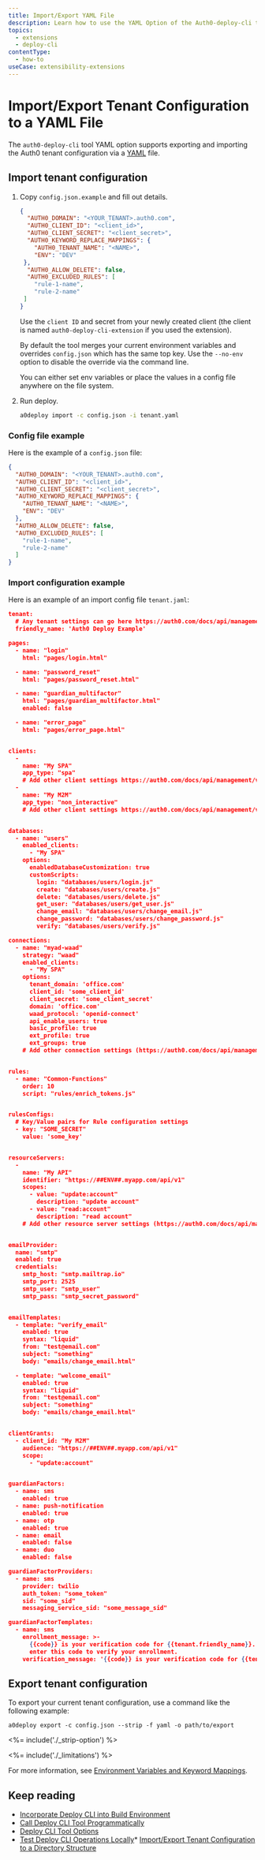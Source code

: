 ```yaml
---
title: Import/Export YAML File
description: Learn how to use the YAML Option of the Auth0-deploy-cli tool.
topics:
  - extensions
  - deploy-cli
contentType:
  - how-to
useCase: extensibility-extensions
---
```

# Import/Export Tenant Configuration to a YAML File

The `auth0-deploy-cli` tool YAML option supports exporting and importing the Auth0 tenant configuration via a [YAML](http://yaml.org/) file.

## Import tenant configuration

1. Copy `config.json.example` and fill out details.

   ```json
   {
     "AUTH0_DOMAIN": "<YOUR_TENANT>.auth0.com",
     "AUTH0_CLIENT_ID": "<client_id>",
     "AUTH0_CLIENT_SECRET": "<client_secret>",
     "AUTH0_KEYWORD_REPLACE_MAPPINGS": {
       "AUTH0_TENANT_NAME": "<NAME>",
       "ENV": "DEV"
    },
     "AUTH0_ALLOW_DELETE": false,
     "AUTH0_EXCLUDED_RULES": [
       "rule-1-name",
       "rule-2-name"
    ]
   }
   ```

   Use the `client ID` and secret from your newly created client (the client is named `auth0-deploy-cli-extension` if you used the extension).

   By default the tool merges your current environment variables and overrides `config.json` which has the same top key. Use the `--no-env` option to disable the override via the command line.
   
   You can either set env variables or place the values in a config file anywhere on the file system.

2. Run deploy.

   ```bash
   a0deploy import -c config.json -i tenant.yaml
   ```

### Config file example

Here is the example of a `config.json` file:

```json
{
  "AUTH0_DOMAIN": "<YOUR_TENANT>.auth0.com",
  "AUTH0_CLIENT_ID": "<client_id>",
  "AUTH0_CLIENT_SECRET": "<client_secret>",
  "AUTH0_KEYWORD_REPLACE_MAPPINGS": {
    "AUTH0_TENANT_NAME": "<NAME>",
    "ENV": "DEV"
  },
  "AUTH0_ALLOW_DELETE": false,
  "AUTH0_EXCLUDED_RULES": [
    "rule-1-name",
    "rule-2-name"
  ]
}
```

### Import configuration example

Here is an example of an import config file `tenant.jaml`:

```json
tenant:
  # Any tenant settings can go here https://auth0.com/docs/api/management/v2#!/Tenants/get_settings
  friendly_name: 'Auth0 Deploy Example'

pages:
  - name: "login"
    html: "pages/login.html"

  - name: "password_reset"
    html: "pages/password_reset.html"

  - name: "guardian_multifactor"
    html: "pages/guardian_multifactor.html"
    enabled: false

  - name: "error_page"
    html: "pages/error_page.html"


clients:
  -
    name: "My SPA"
    app_type: "spa"
    # Add other client settings https://auth0.com/docs/api/management/v2#!/Clients/post_clients
  -
    name: "My M2M"
    app_type: "non_interactive"
    # Add other client settings https://auth0.com/docs/api/management/v2#!/Clients/post_clients


databases:
  - name: "users"
    enabled_clients:
      - "My SPA"
    options:
      enabledDatabaseCustomization: true
      customScripts:
        login: "databases/users/login.js"
        create: "databases/users/create.js"
        delete: "databases/users/delete.js"
        get_user: "databases/users/get_user.js"
        change_email: "databases/users/change_email.js"
        change_password: "databases/users/change_password.js"
        verify: "databases/users/verify.js"

connections:
  - name: "myad-waad"
    strategy: "waad"
    enabled_clients:
      - "My SPA"
    options:
      tenant_domain: 'office.com'
      client_id: 'some_client_id'
      client_secret: 'some_client_secret'
      domain: 'office.com'
      waad_protocol: 'openid-connect'
      api_enable_users: true
      basic_profile: true
      ext_profile: true
      ext_groups: true
    # Add other connection settings (https://auth0.com/docs/api/management/v2#!/Connections/post_connections)


rules:
  - name: "Common-Functions"
    order: 10
    script: "rules/enrich_tokens.js"


rulesConfigs:
  # Key/Value pairs for Rule configuration settings
  - key: "SOME_SECRET"
    value: 'some_key'


resourceServers:
  -
    name: "My API"
    identifier: "https://##ENV##.myapp.com/api/v1"
    scopes:
      - value: "update:account"
        description: "update account"
      - value: "read:account"
        description: "read account"
    # Add other resource server settings (https://auth0.com/docs/api/management/v2#!/Resource_Servers/post_resource_servers)


emailProvider:
  name: "smtp"
  enabled: true
  credentials:
    smtp_host: "smtp.mailtrap.io"
    smtp_port: 2525
    smtp_user: "smtp_user"
    smtp_pass: "smtp_secret_password"


emailTemplates:
  - template: "verify_email"
    enabled: true
    syntax: "liquid"
    from: "test@email.com"
    subject: "something"
    body: "emails/change_email.html"

  - template: "welcome_email"
    enabled: true
    syntax: "liquid"
    from: "test@email.com"
    subject: "something"
    body: "emails/change_email.html"


clientGrants:
  - client_id: "My M2M"
    audience: "https://##ENV##.myapp.com/api/v1"
    scope:
      - "update:account"


guardianFactors:
  - name: sms
    enabled: true
  - name: push-notification
    enabled: true
  - name: otp
    enabled: true
  - name: email
    enabled: false
  - name: duo
    enabled: false

guardianFactorProviders:
  - name: sms
    provider: twilio
    auth_token: "some_token"
    sid: "some_sid"
    messaging_service_sid: "some_message_sid"

guardianFactorTemplates:
  - name: sms
    enrollment_message: >-
      {{code}} is your verification code for {{tenant.friendly_name}}. Please
      enter this code to verify your enrollment.
    verification_message: '{{code}} is your verification code for {{tenant.friendly_name}}'
```

## Export tenant configuration

To export your current tenant configuration, use a command like the following example:

`a0deploy export -c config.json --strip -f yaml -o path/to/export`

<%= include('./_strip-option') %>

<%= include('./_limitations') %>

For more information, see [Environment Variables and Keyword Mappings](/extensions/deploy-cli/references/environment-variables-keyword-mappings).


## Keep reading

* [Incorporate Deploy CLI into Build Environment](/extensions/deploy-cli/guides/incorporate-deploy-cli-into-build-environment)
* [Call Deploy CLI Tool Programmatically](/egtensions/deploy-cli/guides/call-deploy-cli-programmatically)
* [Deploy CLI Tool Options](/extensions/deploy-cli/references/deploy-cli-options)
* [Test Deploy CLI Operations Locally](/extensions/deploy-cli/guides/test-locally)* [Import/Export Tenant Configuration to a Directory Structure](/extensions/deploy-cli/guides/import-export-directory-structure)
